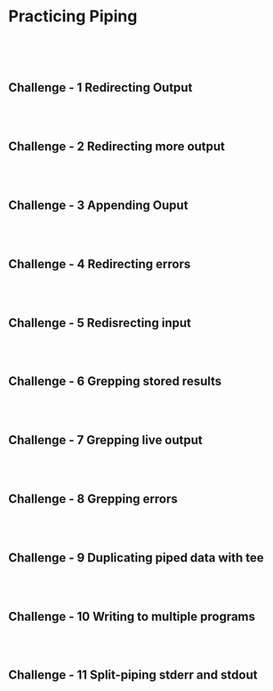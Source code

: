 # Practicing Piping
<br><br><br>

## Challenge - 1 Redirecting Output 
<br><br>

## Challenge - 2 Redirecting more output
<br><br>

## Challenge - 3 Appending Ouput 
<br><br>

## Challenge - 4 Redirecting errors
<br><br>

## Challenge - 5 Redisrecting input
<br><br>

## Challenge - 6 Grepping stored results
<br><br>

## Challenge - 7 Grepping live output
<br><br>

## Challenge - 8 Grepping errors
<br><br>

## Challenge - 9 Duplicating piped data with tee
<br><br>

## Challenge - 10 Writing to multiple programs 
<br><br>

## Challenge - 11 Split-piping stderr and stdout
<br><br>